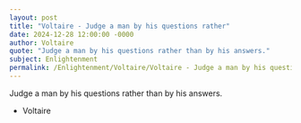 ```yaml
---
layout: post
title: "Voltaire - Judge a man by his questions rather"
date: 2024-12-28 12:00:00 -0000
author: Voltaire
quote: "Judge a man by his questions rather than by his answers."
subject: Enlightenment
permalink: /Enlightenment/Voltaire/Voltaire - Judge a man by his questions rather
---
```


Judge a man by his questions rather than by his answers.

- Voltaire
